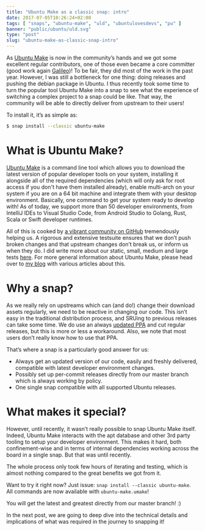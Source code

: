 ```yaml
---
title: "Ubuntu Make as a classic snap: intro"
date: 2017-07-05T10:26:24+02:00
tags: [ "snaps", "ubuntu-make", "uld", "ubuntulovesdevs", "pu" ]
banner: "public/ubuntu/uld.svg"
type: "post"
slug: "ubuntu-make-as-classic-snap-intro"
---
```


As [Ubuntu Make](https://wiki.ubuntu.com/ubuntu-make) is now in the community’s hands and we got some excellent regular contributors, one of those even became a core committer (good work again [Galileo](https://github.com/LyzardKing))! To be fair, they did most of the work in the past year. However, I was still a bottleneck for one thing: doing releases and pushing the debian package in Ubuntu. I thus recently took some time to turn the popular tool Ubuntu Make into a snap to see what the experience of switching a complex project to a snap could be like. That way, the community will be able to directly deliver from upstream to their users!
 
To install it, it’s as simple as:
```sh
$ snap install --classic ubuntu-make
```

# What is Ubuntu Make?
[Ubuntu Make](https://github.com/ubuntu/ubuntu-make) is a command line tool which allows you to download the latest version of popular developer tools on your system, installing it alongside all of the required dependencies (which will only ask for root access if you don't have them installed already), enable multi-arch on your system if you are on a 64 bit machine and integrate them with your desktop environment. Basically, one command to get your system ready to develop with!
As of today, we support more than 50 developer environments, from IntelliJ IDEs to Visual Studio Code, from Android Studio to Golang, Rust, Scala or Swift developer runtimes.
 
All of this is cooked by [a vibrant community on GitHub](https://github.com/ubuntu/ubuntu-make/network/members) tremendously helping us. A rigorous and extensive testsuite ensures that we don’t push broken changes and that upstream changes don’t break us, or inform us when they do. I did write more about our static, small, medium and large tests [here](/post/Ubuntu-Developer-Tools-Center:-how-do-we-run-tests/). For more general information about Ubuntu Make, please head over to [my blog](https://didrocks.fr/tags/ubuntulovesdevs) with various articles about this.

# Why a snap?
As we really rely on upstreams which can (and do!) change their download assets regularly, we need to be reactive in changing our code. This isn’t easy in the traditional distribution process, and SRUing to previous releases can take some time. We do use an always [updated PPA](https://launchpad.net/~ubuntu-desktop/+archive/ubuntu/ubuntu-make) and cut regular releases, but this is more or less a workaround. Also, we note that most users don’t really know how to use that PPA.
 
That’s where a snap is a particularly good answer for us:

 * Always get an updated version of our code, easily and freshly delivered, compatible with latest developer environment changes.
 * Possibly set up per-commit releases directly from our master branch which is always working by policy.
 * One single snap compatible with all supported Ubuntu releases.
 
# What makes it special?
However, until recently, it wasn’t really possible to snap Ubuntu Make itself. Indeed, Ubuntu Make interacts with the apt database and other 3rd party tooling to setup your developer environment. This makes it hard, both confinement-wise and in terms of internal dependencies working across the board in a single snap. But that was until recently.
 
The whole process only took few hours of iterating and testing, which is almost nothing compared to the great benefits we got from it.
 
Want to try it right now? Just issue: `snap install --classic ubuntu-make`.
All commands are now available with `ubuntu-make.umake`!

You will get the latest and greatest directly from our master branch! :)
 
In the next post, we are going to deep dive into the technical details and implications of what was required in the journey to snapping it!
